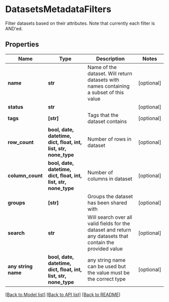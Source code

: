# DatasetsMetadataFilters

Filter datasets based on their attributes. Note that currently each filter is AND'ed. 

## Properties
Name | Type | Description | Notes
------------ | ------------- | ------------- | -------------
**name** | **str** | Name of the dataset. Will return datasets with names containing a subset of this value | [optional] 
**status** | **str** |  | [optional] 
**tags** | **[str]** | Tags that the dataset contains | [optional] 
**row_count** | **bool, date, datetime, dict, float, int, list, str, none_type** | Number of rows in dataset | [optional] 
**column_count** | **bool, date, datetime, dict, float, int, list, str, none_type** | Number of columns in dataset | [optional] 
**groups** | **[str]** | Groups the dataset has been shared with | [optional] 
**search** | **str** | Will search over all valid fields for the dataset and return any datasets that contain the provided value | [optional] 
**any string name** | **bool, date, datetime, dict, float, int, list, str, none_type** | any string name can be used but the value must be the correct type | [optional]

[[Back to Model list]](../README.md#documentation-for-models) [[Back to API list]](../README.md#documentation-for-api-endpoints) [[Back to README]](../README.md)


